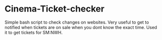 # Cinema-Ticket-checker
Simple bash script to check changes on websites. Very useful to get to notified when tickets are on sale when you dont know the exact time. Used it to get tickets for SM:NWH.

